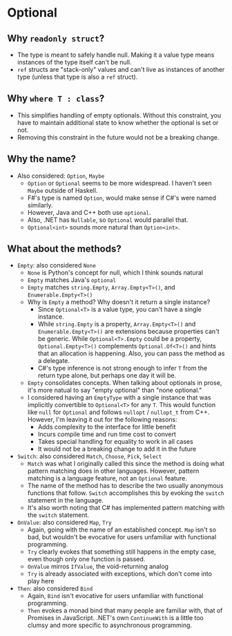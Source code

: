 # Optional

## Why `readonly struct`?
- The type is meant to safely handle null. Making it a value type means instances of the type itself can't be null.
- `ref` structs are "stack-only" values and can't live as instances of another type (unless that type is also a `ref` struct).

## Why `where T : class`?
- This simplifies handling of empty optionals.
Without this constraint, you have to maintain additional state to know whether the optional is set or not.
- Removing this constraint in the future would not be a breaking change.

## Why the name?
- Also considered: `Option`, `Maybe`
  - `Option` or `Optional` seems to be more widespread. I haven't seen `Maybe` outside of Haskell.
  - F#'s type is named `Option`, would make sense if C#'s were named similarly.
  - However, Java and C++ both use `optional`.
  - Also, .NET has `Nullable`, so `Optional` would parallel that.
  - `Optional<int>` sounds more natural than `Option<int>`.

## What about the methods?
- `Empty`: also considered `None`
    - `None` is Python's concept for null, which I think sounds natural
    - `Empty` matches Java's `optional`
    - `Empty` matches `string.Empty`, `Array.Empty<T>()`, and `Enumerable.Empty<T>()`
    - Why is `Empty` a method? Why doesn't it return a single instance?
      - Since `Optional<T>` is a value type, you can't have a single instance.
      -  While `string.Empty` is a property, `Array.Empty<T>()` and `Enumerable.Empty<T>()` are extensions because properties can't be generic. While `Optional<T>.Empty` could be a property, `Optional.Empty<T>()` complements `Optional.Of<T>()` and hints that an allocation is happening. Also, you can pass the method as a delegate.
      - C#'s type inference is not strong enough to infer `T` from the return type alone, but perhaps one day it will be.
    - `Empty` consolidates concepts.  When talking about optionals in prose, it's more natual to say "empty optional" than "none optional."
    - I considered having an `EmptyType` with a single instance that was implicitly convertible to `Optional<T>` for any `T`. This would function like `null` for `Optional` and follows `nullopt` / `nullopt_t` from C++.  However, I'm leaving it out for the following reasons:
        - Adds complexity to the interface for little benefit
        - Incurs compile time and run time cost to convert
        - Takes special handling for equality to work in all cases
        - It would not be a breaking change to add it in the future
- `Switch`: also considered `Match`, `Choose`, `Pick`, `Select`
    - `Match` was what I originally called this since the method is doing what pattern matching does in other languages.  However, pattern matching is a language feature, not an `Optional` feature.
    - The name of the method has to describe the two usually anonymous functions that follow. `Switch` accomplishes this by evoking the `switch` statement in the language.
    - It's also worth noting that C# has implemented pattern matching with the `switch` statement.
- `OnValue`: also considered `Map`, `Try`
    - Again, going with the name of an established concept. `Map` isn't so bad, but wouldn't be evocative for users unfamiliar with functional programming.
    - `Try` clearly evokes that something still happens in the empty case, even though only one function is passed.
    - `OnValue` mirros `IfValue`, the void-returning analog
    - `Try` is already associated with exceptions, which don't come into play here
- `Then`: also considered `Bind`
    - Again, `Bind` isn't evocative for users unfamiliar with functional programming.
    - `Then` evokes a monad bind that many people are familiar with, that of Promises in JavaScript. .NET's own `ContinueWith` is a little too clumsy and more specific to asynchronous programming.